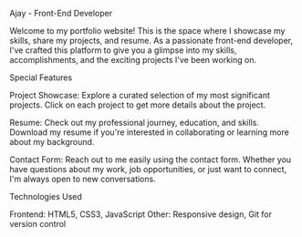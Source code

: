 Ajay - Front-End Developer

Welcome to my portfolio website! This is the space where I showcase my skills, share my projects, and resume. As a passionate front-end developer, I've crafted this platform to give you a glimpse into my skills, accomplishments, and the exciting projects I've been working on.

Special Features

Project Showcase: Explore a curated selection of my most significant projects. Click on each project to get more details about the project.

Resume: Check out my professional journey, education, and skills. Download my resume if you're interested in collaborating or learning more about my background.

Contact Form: Reach out to me easily using the contact form. Whether you have questions about my work, job opportunities, or just want to connect, I'm always open to new conversations.

Technologies Used

Frontend: HTML5, CSS3, JavaScript
Other: Responsive design, Git for version control
